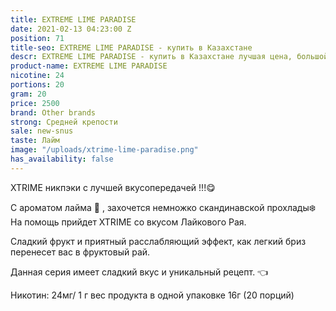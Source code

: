 ```yaml
---
title: EXTREME LIME PARADISE
date: 2021-02-13 04:23:00 Z
position: 71
title-seo: EXTREME LIME PARADISE - купить в Казахстане
descr: EXTREME LIME PARADISE - купить в Казахстане лучшая цена, большой выбор.
product-name: EXTREME LIME PARADISE
nicotine: 24
portions: 20
gram: 20
price: 2500
brand: Other brands
strong: Средней крепости
sale: new-snus
taste: Лайм
image: "/uploads/xtrime-lime-paradise.png"
has_availability: false
---
```


XTRIME никпэки с лучшей вкусопередачей !!!😋

С ароматом лайма 🥶 , захочется немножко скандинавской прохлады❄️ На помощь прийдет XTRIME со вкусом Лайкового Рая.

Сладкий фрукт и приятный расслабляющий эффект, как легкий бриз перенесет вас в фруктовый рай.

Данная серия имеет сладкий вкус и уникальный рецепт. 👈

Никотин: 24мг/ 1 г вес продукта в одной упаковке 16г (20 порций)